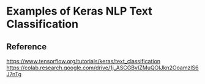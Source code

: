 # Examples of Keras NLP Text Classification

## Reference
https://www.tensorflow.org/tutorials/keras/text_classification
https://colab.research.google.com/drive/1j_ASCGBvIZMuQOIJkn2OoamzlS6J7nTg

